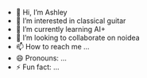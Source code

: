 - 👋 Hi, I’m Ashley
- 👀 I’m interested in classical guitar 
- 🌱 I’m currently learning AI+
- 💞️ I’m looking to collaborate on noidea
- 📫 How to reach me ...
- 😄 Pronouns: ...
- ⚡ Fun fact: ...

<!---
158316561/158316561 is a ✨ special ✨ repository because its `README.md` (this file) appears on your GitHub profile.
You can click the Preview link to take a look at your changes.
--->
